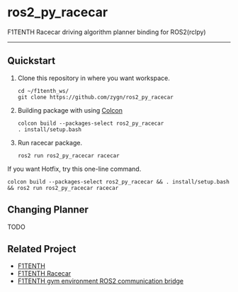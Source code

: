 
# ros2_py_racecar

F1TENTH Racecar driving algorithm planner binding for ROS2(rclpy)

---
## Quickstart
1. Clone this repository in where you want workspace. 
    ```commandline
   cd ~/f1tenth_ws/
   git clone https://github.com/zygn/ros2_py_racecar
    ```
   
2. Building package with using [Colcon](https://docs.ros.org/en/foxy/Tutorials/Beginner-Client-Libraries/Colcon-Tutorial.html) 
   ```commandline
   colcon build --packages-select ros2_py_racecar 
   . install/setup.bash 
   ```

3. Run racecar package.
   ```commandline
   ros2 run ros2_py_racecar racecar
   ```

If you want Hotfix, try this one-line command.
```commandline
colcon build --packages-select ros2_py_racecar && . install/setup.bash && ros2 run ros2_py_racecar racecar 
```

## Changing Planner 
TODO

## Related Project

- [F1TENTH](https://f1tenth.org/)
- [F1TENTH Racecar](https://github.com/f1tenth/f1tenth_system)
- [F1TENTH gym environment ROS2 communication bridge](https://github.com/f1tenth/f1tenth_gym_ros)